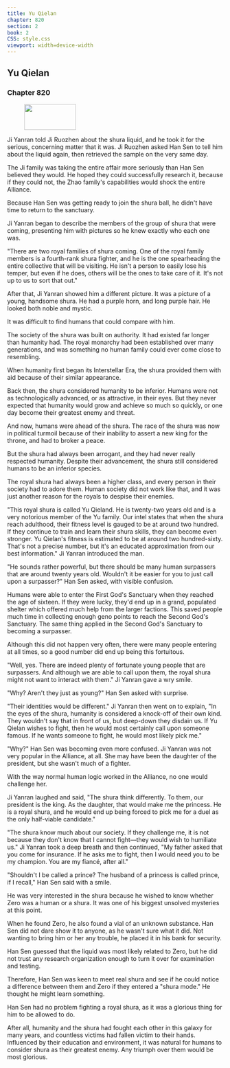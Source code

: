 ```yaml
---
title: Yu Qielan
chapter: 820
section: 2
book: 2
CSS: style.css
viewport: width=device-width
---
```


## Yu Qielan

### Chapter 820

<figure>
	<img src="../Images/gem.gif" alt="" id="gem" width="120" height="60" />
</figure>

Ji Yanran told Ji Ruozhen about the shura liquid, and he took it for the serious, concerning matter that it was. Ji Ruozhen asked Han Sen to tell him about the liquid again, then retrieved the sample on the very same day.

The Ji family was taking the entire affair more seriously than Han Sen believed they would. He hoped they could successfully research it, because if they could not, the Zhao family's capabilities would shock the entire Alliance.

Because Han Sen was getting ready to join the shura ball, he didn't have time to return to the sanctuary.

Ji Yanran began to describe the members of the group of shura that were coming, presenting him with pictures so he knew exactly who each one was.

"There are two royal families of shura coming. One of the royal family members is a fourth-rank shura fighter, and he is the one spearheading the entire collective that will be visiting. He isn't a person to easily lose his temper, but even if he does, others will be the ones to take care of it. It's not up to us to sort that out."

After that, Ji Yanran showed him a different picture. It was a picture of a young, handsome shura. He had a purple horn, and long purple hair. He looked both noble and mystic.

It was difficult to find humans that could compare with him.

The society of the shura was built on authority. It had existed far longer than humanity had. The royal monarchy had been established over many generations, and was something no human family could ever come close to resembling.

When humanity first began its Interstellar Era, the shura provided them with aid because of their similar appearance.

Back then, the shura considered humanity to be inferior. Humans were not as technologically advanced, or as attractive, in their eyes. But they never expected that humanity would grow and achieve so much so quickly, or one day become their greatest enemy and threat.

And now, humans were ahead of the shura. The race of the shura was now in political turmoil because of their inability to assert a new king for the throne, and had to broker a peace.

But the shura had always been arrogant, and they had never really respected humanity. Despite their advancement, the shura still considered humans to be an inferior species.

The royal shura had always been a higher class, and every person in their society had to adore them. Human society did not work like that, and it was just another reason for the royals to despise their enemies.

"This royal shura is called Yu Qieland. He is twenty-two years old and is a very notorious member of the Yu family. Our intel states that when the shura reach adulthood, their fitness level is gauged to be at around two hundred. If they continue to train and learn their shura skills, they can become even stronger. Yu Qielan's fitness is estimated to be at around two hundred-sixty. That's not a precise number, but it's an educated approximation from our best information." Ji Yanran introduced the man.

"He sounds rather powerful, but there should be many human surpassers that are around twenty years old. Wouldn't it be easier for you to just call upon a surpasser?" Han Sen asked, with visible confusion.

Humans were able to enter the First God's Sanctuary when they reached the age of sixteen. If they were lucky, they'd end up in a grand, populated shelter which offered much help from the larger factions. This saved people much time in collecting enough geno points to reach the Second God's Sanctuary. The same thing applied in the Second God's Sanctuary to becoming a surpasser.

Although this did not happen very often, there were many people entering at all times, so a good number did end up being this fortuitous.

"Well, yes. There are indeed plenty of fortunate young people that are surpassers. And although we are able to call upon them, the royal shura might not want to interact with them." Ji Yanran gave a wry smile.

"Why? Aren't they just as young?" Han Sen asked with surprise.

"Their identities would be different." Ji Yanran then went on to explain, "In the eyes of the shura, humanity is considered a knock-off of their own kind. They wouldn't say that in front of us, but deep-down they disdain us. If Yu Qielan wishes to fight, then he would most certainly call upon someone famous. If he wants someone to fight, he would most likely pick me."

"Why?" Han Sen was becoming even more confused. Ji Yanran was not very popular in the Alliance, at all. She may have been the daughter of the president, but she wasn't much of a fighter.

With the way normal human logic worked in the Alliance, no one would challenge her.

Ji Yanran laughed and said, "The shura think differently. To them, our president is the king. As the daughter, that would make me the princess. He is a royal shura, and he would end up being forced to pick me for a duel as the only half-viable candidate."

"The shura know much about our society. If they challenge me, it is not because they don't know that I cannot fight—they would wish to humiliate us." Ji Yanran took a deep breath and then continued, "My father asked that you come for insurance. If he asks me to fight, then I would need you to be my champion. You are my fiancé, after all."

"Shouldn't I be called a prince? The husband of a princess is called prince, if I recall," Han Sen said with a smile.

He was very interested in the shura because he wished to know whether Zero was a human or a shura. It was one of his biggest unsolved mysteries at this point.

When he found Zero, he also found a vial of an unknown substance. Han Sen did not dare show it to anyone, as he wasn't sure what it did. Not wanting to bring him or her any trouble, he placed it in his bank for security.

Han Sen guessed that the liquid was most likely related to Zero, but he did not trust any research organization enough to turn it over for examination and testing.

Therefore, Han Sen was keen to meet real shura and see if he could notice a difference between them and Zero if they entered a "shura mode." He thought he might learn something.

Han Sen had no problem fighting a royal shura, as it was a glorious thing for him to be allowed to do.

After all, humanity and the shura had fought each other in this galaxy for many years, and countless victims had fallen victim to their hands. Influenced by their education and environment, it was natural for humans to consider shura as their greatest enemy. Any triumph over them would be most glorious.